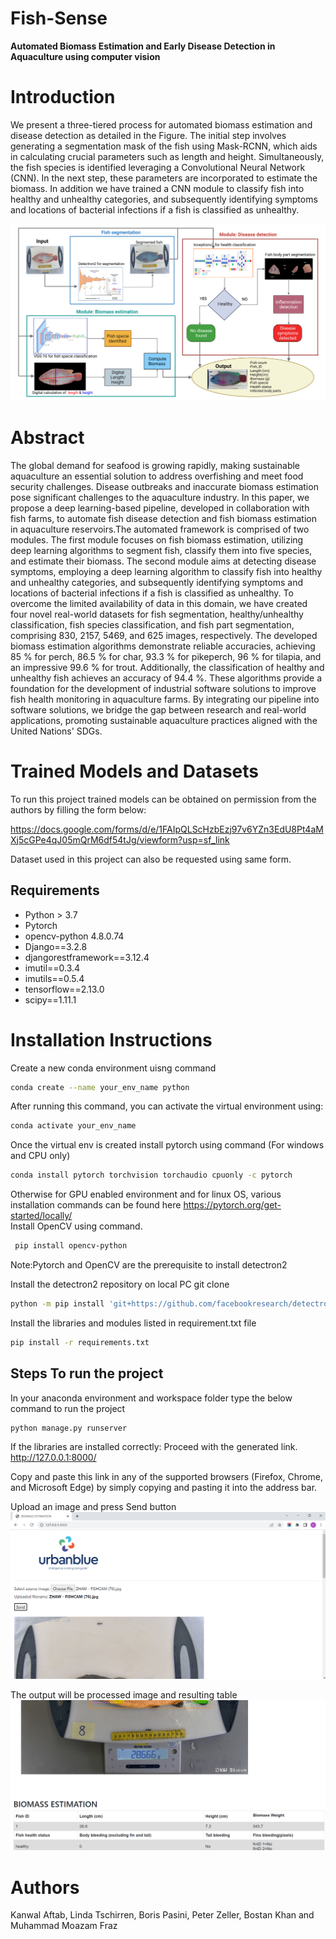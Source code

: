 # Fish-Sense 
**Automated Biomass Estimation and Early Disease Detection in Aquaculture using computer vision**
# Introduction
We present a three-tiered process for automated  biomass estimation and disease detection as detailed in the Figure. The initial step involves generating a segmentation mask of the fish using Mask-RCNN, which aids in calculating crucial parameters such as length and height. Simultaneously, the fish species is identified leveraging a Convolutional Neural Network (CNN). In the next step, these parameters are incorporated to estimate the biomass. In addition we have trained a CNN module to classify fish into healthy and unhealthy categories, and subsequently identifying symptoms and locations of bacterial infections if a fish is classified as unhealthy. 

![Alt ](/Fig/Methodology_diagram.png)

# Abstract

The global demand for seafood is growing rapidly, making sustainable aquaculture an essential solution to address overfishing and meet food security challenges. Disease outbreaks and inaccurate biomass estimation pose significant challenges to the aquaculture industry.
In this paper, we propose a deep learning-based pipeline, developed in collaboration with fish farms, to automate fish disease detection and fish biomass estimation in aquaculture reservoirs.The automated framework is comprised of two modules. The first module focuses on fish biomass estimation, utilizing deep learning algorithms to segment fish, classify them into five species, and estimate their biomass. The second module aims at detecting disease symptoms, employing a deep learning algorithm to classify fish into healthy and unhealthy categories, and subsequently identifying symptoms and locations of bacterial infections if a fish is classified as unhealthy. To overcome the limited availability of data in this domain, we have created four novel real-world datasets for fish segmentation, healthy/unhealthy classification, fish species classification, and fish part segmentation, comprising 830, 2157, 5469, and 625 images, respectively. The developed biomass estimation algorithms demonstrate reliable accuracies, achieving 85 \% for perch, 86.5 \% for char, 93.3 \% for pikeperch, 96 \% for tilapia, and an impressive 99.6 \% for trout. Additionally, the classification of healthy and unhealthy fish achieves an accuracy of 94.4 \%. These algorithms provide a foundation for the development of industrial software solutions to improve fish health monitoring in aquaculture farms. By integrating our pipeline into software solutions, we bridge the gap between research and real-world applications, promoting sustainable aquaculture practices aligned with the United Nations' SDGs.

# Trained Models and Datasets

To run this project trained models can be obtained on permission from the authors by filling the form below:

https://docs.google.com/forms/d/e/1FAIpQLScHzbEzj97v6YZn3EdU8Pt4aMXj5cGPe4qJ05mQrM6df54tJg/viewform?usp=sf_link

Dataset used in this project can also be requested using same form. 

## Requirements
-   Python > 3.7
-   Pytorch
-   opencv-python 4.8.0.74
-   Django==3.2.8
-   djangorestframework==3.12.4
-   imutil==0.3.4
-   imutils==0.5.4
-   tensorflow==2.13.0
-   scipy==1.11.1

# Installation Instructions
Create a new conda environment uisng command 

```bash 
conda create --name your_env_name python
```
After running this command, you can activate the virtual environment using:
```bash 
conda activate your_env_name
```
Once the virtual env is created install pytorch using command (For windows and CPU only)  
```bash 
conda install pytorch torchvision torchaudio cpuonly -c pytorch
```
Otherwise for GPU enabled environment and for linux OS, various installation commands can be found here https://pytorch.org/get-started/locally/ <br />
Install OpenCV using command. 

```bash
 pip install opencv-python 
```
Note:Pytorch and OpenCV are the prerequisite to install detectron2

Install the detectron2 repository on local PC git clone 


```bash
python -m pip install 'git+https://github.com/facebookresearch/detectron2.git'
```

Install the libraries and modules listed in  requirement.txt file  

```bash 
pip install -r requirements.txt
```


## Steps To run the project

In your anaconda environment and workspace folder type the below command to run the project 
```bash
python manage.py runserver
```
If the libraries are installed correctly:
Proceed with the  generated link. http://127.0.0.1:8000/ 

Copy and paste this link in any of the supported browsers (Firefox, Chrome, and Microsoft Edge) by simply copying and pasting it into the address bar.

Upload an image and press Send button 
![Alt ](Fig\Demo_prototype.png)

The output will be processed image and resulting table 
![Alt ](Fig\Demo_prototype2.png)


# Authors 
Kanwal Aftab, Linda Tschirren, Boris Pasini, Peter Zeller, Bostan Khan and Muhammad Moazam Fraz
